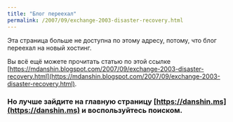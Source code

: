 ```yaml
---
title: "Блог переехал"
permalink: /2007/09/exchange-2003-disaster-recovery.html
---
```

Эта страница больше не доступна по этому адресу, потому, что блог переехал на новый хостинг.

Вы всё ещё можете прочитать статью по этой ссылке [https://mdanshin.blogspot.com/2007/09/exchange-2003-disaster-recovery.html](https://mdanshin.blogspot.com/2007/09/exchange-2003-disaster-recovery.html).

### Но лучше зайдите на главную страницу [https://danshin.ms](https://danshin.ms) и воспользуйтесь поиском.